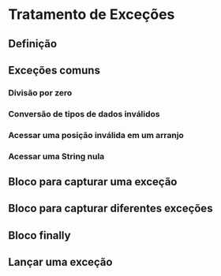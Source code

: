 # Tratamento de Exceções

## Definição

## Exceções comuns

### Divisão por zero

### Conversão de tipos de dados inválidos

### Acessar uma posição inválida em um arranjo

### Acessar uma String nula

## Bloco para capturar uma exceção

## Bloco para capturar diferentes exceções

## Bloco finally

## Lançar uma exceção
